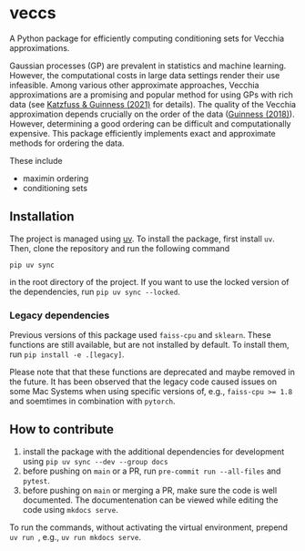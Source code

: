 # veccs

A Python package for efficiently computing conditioning sets for Vecchia
approximations.

Gaussian processes (GP) are prevalent in statistics and machine learning.
However, the computational costs in large data settings render their use
infeasible. Among various other approximate approaches, Vecchia approximations
are a promising and popular method for using GPs with rich data (see [Katzfuss &
Guinness (2021)](https://doi.org/10.1214/19-STS755) for details). The quality of
the Vecchia approximation depends crucially on the order of the data ([Guinness
(2018)](https://doi.org/10.1080/00401706.2018.1437476)). However, determining a
good ordering can be difficult and computationally expensive. This package
efficiently implements exact and approximate methods for ordering the data.

These include

- maximin ordering
- conditioning sets

## Installation

The project is managed using [uv](https://docs.astral.sh/uv/). To install the
package, first install `uv`. Then, clone the repository and run the following
command

`pip uv sync`

in the root directory of the project. If you want to use the locked version of
the dependencies, run `pip uv sync --locked`.

### Legacy dependencies

Previous versions of this package used `faiss-cpu` and `sklearn`. These
functions are still available, but are not installed by default. To install
them, run `pip install -e .[legacy]`.

Please note that that these functions are deprecated and maybe removed in the
future. It has been observed that the legacy code caused issues on some Mac
Systems when using specific versions of, e.g., `faiss-cpu >= 1.8` and soemtimes
in combination with `pytorch`.



## How to contribute

1. install the package with the additional dependencies for development using
   `pip uv sync --dev --group docs`
2. before pushing on `main` or a PR, run `pre-commit run --all-files` and
   `pytest`.
3. before pushing on `main` or merging a PR, make sure the code is well
   documented. The documentenation can be viewed while editing the code using
   `mkdocs serve`.

To run the commands, without activating the virtual environment, prepend `uv
run `, e.g., `uv run mkdocs serve`.
